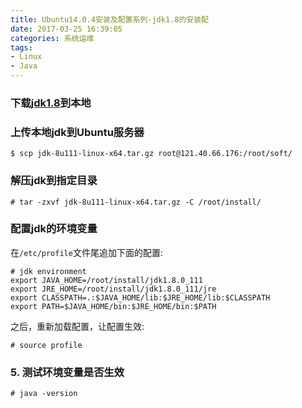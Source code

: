 ```yaml
---
title: Ubuntu14.0.4安装及配置系列-jdk1.8的安装配
date: 2017-03-25 16:39:05
categories: 系统运维
tags: 
- Linux
- Java
---
```


### 下载[jdk1.8](http://www.oracle.com/technetwork/java/javase/downloads/jdk8-downloads-2133151.html)到本地

### 上传本地jdk到Ubuntu服务器
```
$ scp jdk-8u111-linux-x64.tar.gz root@121.40.66.176:/root/soft/
```

### 解压jdk到指定目录
```
# tar -zxvf jdk-8u111-linux-x64.tar.gz -C /root/install/
```

### 配置jdk的环境变量
在`/etc/profile`文件尾追加下面的配置:

```
# jdk environment  
export JAVA_HOME=/root/install/jdk1.8.0_111  
export JRE_HOME=/root/install/jdk1.8.0_111/jre  
export CLASSPATH=.:$JAVA_HOME/lib:$JRE_HOME/lib:$CLASSPATH  
export PATH=$JAVA_HOME/bin:$JRE_HOME/bin:$PATH
```

<!-- more -->

之后，重新加载配置，让配置生效:

```
# source profile
```

### 5. 测试环境变量是否生效
```
# java -version
```



